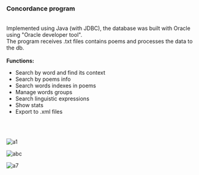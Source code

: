 <h3> Concordance program </h3><br> 
Implemented using Java (with JDBC), the database was built with Oracle using "Oracle developer tool". <br>
The program receives .txt files contains poems and processes the data to the db. <br><br>
<b>Functions: </b> <br>
<ul>
  <li>Search by word and find its context</li>
  <li>Search by poems info </li>
  <li>Search words indexes in poems </li>
  <li>Manage words groups </li>
  <li>Search linguistic expressions </li>
  <li>Show stats </li>
  <li>Export to .xml files </li>
  </ul>
<br> <br> 

  
![a1](https://user-images.githubusercontent.com/107939270/174857458-90901e95-273e-408a-a4d3-d9da0d33b71d.JPG)


![abc](https://user-images.githubusercontent.com/107939270/174857478-2afd2933-8acc-40e5-80a4-f91221094a22.gif)

![a7](https://user-images.githubusercontent.com/107939270/174857500-a85f8f53-d3b1-4e51-a67f-508b5b43b6bc.JPG)


